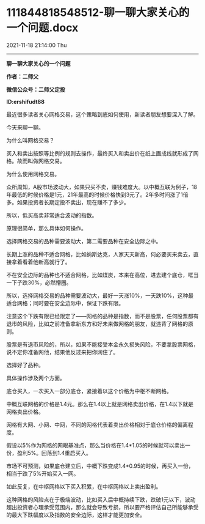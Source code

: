 # 111844818548512-聊一聊大家关心的一个问题.docx

2021-11-18 21:14:00 Thu

----

__聊一聊大家关心的一个问题__

__作者：二师父__

__微信公众号：二师父定投__

__ID:ershifudt88__

最近很多读者关心网格交易，这个策略到底如何使用，新读者朋友想要深入了解。

今天来聊一聊。

为什么叫网格交易？

买入和卖出按照等比例的规则去操作，最终买入和卖出价在纸上画成线就形成了网格。故而叫做网格交易。

为什么使用网格交易。

众所周知，A股市场波动大，如果只买不卖，赚钱难度大。以中概互联为例子，18年最低的时候价格是1元，21年最高的时候价格快到3元了。2年多时间涨了1倍多。如果投资者长期定投不卖出，现在赚不了多少。

所以，低买高卖非常适合波动的指数。

原理很简单，那么具体如何操作。

选择网格交易的品种需要波动大，第二需要品种在安全边际之中。

长期上涨的品种不适合网格，比如纳斯达克，人家天天新高，何必要买来卖去，直接拿着看着他新高就行了。

不在安全边际的品种也不适合网格，比如煤炭，本来在高位，进去建个底仓，哐当一下子跌30%，必然懵圈。

所以，选择网格交易的品种需要波动大，最好一天涨10%，一天跌10%，这种最适合网格；同时要在安全边际中，保证下跌有限。

注意这个下跌有限已经限定了——网格的品种是指数，而不是股票，任何股票都有退市的风险，比如之前准备拿新东方和好未来做网格的朋友，就违背了网格的原则。

股票是有退市风险的，所以，如果不能接受本金永久损失风险，不要拿股票网格，说不定你准备网他，结果他反过来把你网住了。

选择好了品种。

具体操作涉及两个方面。

底仓买入，一次买入一部分底仓，紧接着以这个价格为中枢不断网格。

中概互联网格的价格是1\.4元。那么在1\.4以上就是网格卖出价格，在1\.4以下就是网格卖出价格。

网格有大网、小网、中网，不同的网格代表着卖出价格相对于底仓价格的偏离程度。

假设以5%作为网格的网眼基准点，那么当价格在1\.4\*1\.05的时候就可以卖出一份，盈利5%。回落到1\.4重启买入。

市场不可预测，如果底仓建立后，中概下跌变成1\.4\*0\.95的时候，再买入一份，相当于跌了5%开始买入一网。

如此反复，在中枢网格以下买入积累，在中枢网格以上卖出盈利。

这种网格的风险点在于极端波动，比如买入后中概持续下跌，跌破1元以下，波动超出投资者心理承受范围内，那么就会导致亏损，所以要严格评估自己所能够承受的最大下跌幅度以及指数的安全边际，这样才能更加安全。

